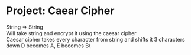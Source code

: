 # Project: Caear Cipher
String => String\
Will take string and encrypt it using the caesar cipher\
Caesar cipher takes every character from string and shifts it 3 characters down D becomes A, E becomes B\
